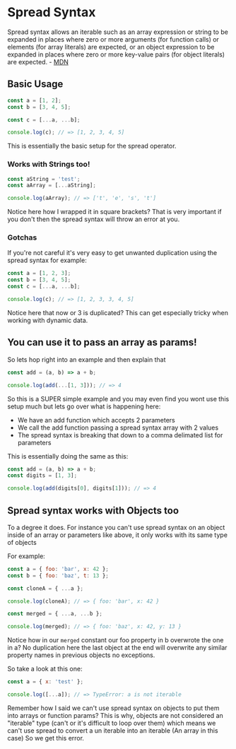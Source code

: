 # Spread Syntax

Spread syntax allows an iterable such as an array expression or string to be expanded in places where zero or more arguments (for function calls) or elements (for array literals) are expected, or an object expression to be expanded in places where zero or more key-value pairs (for object literals) are expected. - [MDN](https://developer.mozilla.org/en-US/docs/Web/JavaScript/Reference/Operators/Spread_syntax)

## Basic Usage

```javascript
const a = [1, 2];
const b = [3, 4, 5];

const c = [...a, ...b];

console.log(c); // => [1, 2, 3, 4, 5]
```

This is essentially the basic setup for the spread operator.

### Works with Strings too!

```javascript
const aString = 'test';
const aArray = [...aString];

console.log(aArray); // => ['t', 'e', 's', 't']
```

Notice here how I wrapped it in square brackets? That is very important if you don't then the spread syntax will throw an error at you.

### Gotchas

If you're not careful it's very easy to get unwanted duplication using the spread syntax for example:

```javascript
const a = [1, 2, 3];
const b = [3, 4, 5];
const c = [...a, ...b];

console.log(c); // => [1, 2, 3, 3, 4, 5]
```

Notice here that now or 3 is duplicated? This can get especially tricky when working with dynamic data.

## You can use it to pass an array as params!

So lets hop right into an example and then explain that

```javascript
const add = (a, b) => a + b;

console.log(add(...[1, 3])); // => 4
```

So this is a SUPER simple example and you may even find you wont use this setup much but lets go over what is happening here:

- We have an add function which accepts 2 parameters
- We call the add function passing a spread syntax array with 2 values
- The spread syntax is breaking that down to a comma delimated list for parameters

This is essentially doing the same as this:

```javascript
const add = (a, b) => a + b;
const digits = [1, 3];

console.log(add(digits[0], digits[1])); // => 4
```

## Spread syntax works with Objects too

To a degree it does. For instance you can't use spread syntax on an object inside of an array or parameters like above, it only works with its same type of objects

For example:

```javascript
const a = { foo: 'bar', x: 42 };
const b = { foo: 'baz', t: 13 };

const cloneA = { ...a };

console.log(cloneA); // => { foo: 'bar', x: 42 }

const merged = { ...a, ...b };

console.log(merged); // => { foo: 'baz', x: 42, y: 13 }
```

Notice how in our `merged` constant our foo property in b overwrote the one in a? No duplication here the last object at the end will overwrite any similar property names in previous objects no exceptions.

So take a look at this one:

```javascript
const a = { x: 'test' };

console.log([...a]); // => TypeError: a is not iterable
```

Remember how I said we can't use spread syntax on objects to put them into arrays or function params? This is why, objects are not considered an "iterable" type (can't or it's difficult to loop over them) which means we can't use spread to convert a un iterable into an iterable (An array in this case) So we get this error.

